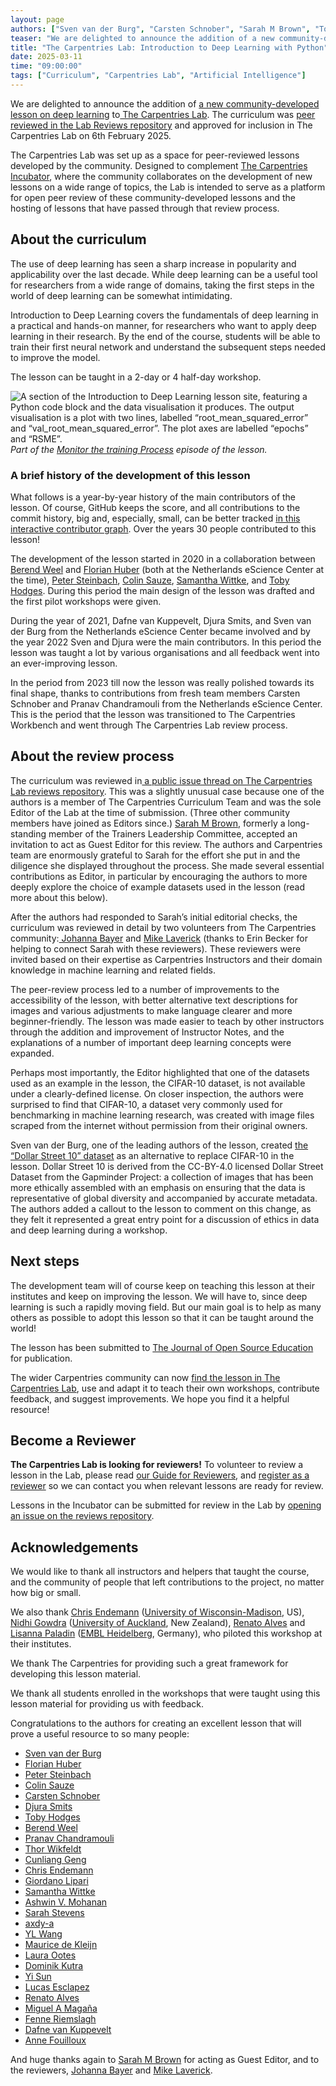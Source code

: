 ```yaml
---
layout: page
authors: ["Sven van der Burg", "Carsten Schnober", "Sarah M Brown", "Toby Hodges"]
teaser: "We are delighted to announce the addition of a new community-developed lesson on deep learning to The Carpentries Lab"
title: "The Carpentries Lab: Introduction to Deep Learning with Python"
date: 2025-03-11
time: "09:00:00"
tags: ["Curriculum", "Carpentries Lab", "Artificial Intelligence"]
---
```


We are delighted to announce the addition of [a new community-developed lesson on deep learning](https://carpentries-lab.github.io/deep-learning-intro/) 
to[ The Carpentries Lab](https://carpentries-lab.org/). The curriculum was [peer reviewed in the Lab Reviews repository](https://github.com/carpentries-lab/reviews/issues/25) 
and approved for inclusion in The Carpentries Lab on 6th February 2025.

The Carpentries Lab was set up as a space for peer-reviewed lessons developed by the community. Designed to 
complement [The Carpentries Incubator](https://carpentries-incubator.org/), where the community collaborates on the 
development of new lessons on a wide range of topics, the Lab is intended to serve as a platform for open peer review of 
these community-developed lessons and the hosting of lessons that have passed through that review process.


## **About the curriculum**

The use of deep learning has seen a sharp increase in popularity and applicability over the last decade. While deep
learning can be a useful tool for researchers from a wide range of domains, taking the first steps in the world of 
deep learning can be somewhat intimidating. 

Introduction to Deep Learning covers the fundamentals of deep learning in a practical and hands-on manner, for 
researchers who want to apply deep learning in their research. By the end of the course, students will be able to 
train their first neural network and understand the subsequent steps needed to improve the model.

The lesson can be taught in a 2-day or 4 half-day workshop.


![A section of the Introduction to Deep Learning lesson site, featuring a Python code block and the data visualisation it produces. The output visualisation is a plot with two lines, labelled “root_mean_squared_error” and “val_root_mean_squared_error”. The plot axes are labelled “epochs” and “RSME”.](/blog/2025/03/intro-dl-screengrab.png)
_Part of the [Monitor the training Process](https://carpentries-lab.github.io/deep-learning-intro/3-monitor-the-model.html) episode of the lesson._

### A brief history of the development of this lesson

What follows is a year-by-year history of the main contributors of the lesson. Of course, GitHub keeps the score, and all 
contributions to the commit history, big and, especially, small, can be better tracked 
[in this interactive contributor graph](https://github.com/carpentries-lab/deep-learning-intro/graphs/contributors). 
Over the years 30 people contributed to this lesson!

The development of the lesson started in 2020 in a collaboration between [Berend Weel](https://github.com/bpmweel) and 
[Florian Huber](https://github.com/florian-huber) (both at the Netherlands eScience Center at the time), 
[Peter Steinbach](https://github.com/psteinb), [Colin Sauze](https://github.com/colinsauze), 
[Samantha Wittke](https://github.com/samumantha), and [Toby Hodges](https://github.com/tobyhodges). 
During this period the main design of the lesson was drafted and the first pilot workshops were given.

During the year of 2021, Dafne van Kuppevelt, Djura Smits, and Sven van der Burg from the Netherlands eScience Center 
became involved and by the year 2022 Sven and Djura were the main contributors. In this period the lesson was taught a 
lot by various organisations and all feedback went into an ever-improving lesson.

In the period from 2023 till now the lesson was really polished towards its final shape, thanks to contributions from 
fresh team members Carsten Schnober and Pranav Chandramouli from the Netherlands eScience Center. This is the period that 
the lesson was transitioned to The Carpentries Workbench and went through The Carpentries Lab review process.


## **About the review process**

The curriculum was reviewed in[ a public issue thread on The Carpentries Lab reviews repository](https://github.com/carpentries-lab/reviews/issues/25). 
This was a slightly unusual case because one of the authors is a member of The Carpentries Curriculum Team and was the 
sole Editor of the Lab at the time of submission. (Three other community members have joined as Editors since.) 
[Sarah M Brown](https://github.com/brownsarahm), formerly a long-standing member of the Trainers Leadership Committee, 
accepted an invitation to act as Guest Editor for this review. The authors and Carpentries team are enormously grateful 
to Sarah for the effort she put in and the diligence she displayed throughout the process. She made several essential 
contributions as Editor, in particular by encouraging the authors to more deeply explore the choice of example datasets 
used in the lesson (read more about this below). 

After the authors had responded to Sarah’s initial editorial checks, the curriculum was reviewed in detail by two 
volunteers from The Carpentries community:[ Johanna Bayer](https://github.com/PaulaNietoG) and 
[Mike Laverick](https://github.com/mike-ivs) (thanks to Erin Becker for helping to connect Sarah with these reviewers). 
These reviewers were invited based on their expertise as Carpentries Instructors and their domain knowledge in machine 
learning and related fields.

The peer-review process led to a number of improvements to the accessibility of the lesson, with better alternative text 
descriptions for images and various adjustments to make language clearer and more beginner-friendly. The lesson was made 
easier to teach by other instructors through the addition and improvement of Instructor Notes, and the explanations of a 
number of important deep learning concepts were expanded. 

Perhaps most importantly, the Editor highlighted that one of the datasets used as an example in the lesson, the CIFAR-10 
dataset, is not available under a clearly-defined license. On closer inspection, the authors were surprised to find that 
CIFAR-10, a dataset very commonly used for benchmarking in machine learning research, was created with image files 
scraped from the internet without permission from their original owners. 

Sven van der Burg, one of the leading authors of the lesson, created [the “Dollar Street 10” dataset](https://zenodo.org/records/10970014) 
as an alternative to replace CIFAR-10 in the lesson. Dollar Street 10 is derived from the CC-BY-4.0 licensed Dollar 
Street Dataset from the Gapminder Project: a collection of images that has been more ethically assembled with an emphasis 
on ensuring that the data is representative of global diversity and accompanied by accurate metadata. The authors added a 
callout to the lesson to comment on this change, as they felt it represented a great entry point for a discussion of 
ethics in data and deep learning during a workshop.


## **Next steps**

The development team will of course keep on teaching this lesson at their institutes and keep on improving the lesson. We 
will have to, since deep learning is such a rapidly moving field. But our main goal is to help as many others as possible 
to adopt this lesson so that it can be taught around the world!

The lesson has been submitted to [The Journal of Open Source Education](https://jose.theoj.org/) for publication.

The wider Carpentries community can now [find the lesson in The Carpentries Lab](https://carpentries-lab.github.io/deep-learning-intro/), use and adapt it to teach their own workshops, contribute feedback, and suggest improvements. We hope you find it a helpful resource!


## Become a Reviewer

**The Carpentries Lab is looking for reviewers!** To volunteer to review a lesson in the Lab, please read
[ our Guide for Reviewers](https://github.com/carpentries-lab/reviews/blob/main/docs/reviewer_guide.md), and
[ register as a reviewer](https://forms.gle/cFD4nVjstTtVYoxg8) so we can contact you when relevant lessons are ready for 
review.

Lessons in the Incubator can be submitted for review in the Lab by [opening an issue on the reviews repository](https://github.com/carpentries-lab/reviews/issues/new?assignees=tobyhodges&labels=review&template=review_submission.yml&title=%5BReview%5D%3A+).


## **Acknowledgements**

We would like to thank all instructors and helpers that taught the course, and the community of people that left 
contributions to the project, no matter how big or small.

We also thank [Chris Endemann](https://github.com/qualiaMachine/) ([University of Wisconsin-Madison](https://www.wisc.edu/), US), 
[Nidhi Gowdra](https://nz.linkedin.com/in/nidhi-gowdra) ([University of Auckland](https://www.auckland.ac.nz/), 
New Zealand), [Renato Alves](https://github.com/unode) and 
[Lisanna Paladin](https://github.com/lisanna) ([EMBL Heidelberg](https://www.embl.org/sites/heidelberg/), Germany), 
who piloted this workshop at their institutes.

We thank The Carpentries for providing such a great framework for developing this lesson material.

We thank all students enrolled in the workshops that were taught using this lesson material for providing us with 
feedback.

Congratulations to the authors for creating an excellent lesson that will prove a useful resource to so many people:

* [Sven van der Burg](https://github.com/svenvanderburg)
* [Florian Huber](https://github.com/florian-huber/)
* [Peter Steinbach](https://github.com/psteinb/)
* [Colin Sauze](https://github.com/colinsauze/)
* [Carsten Schnober](https://github.com/carschno/)
* [Djura Smits](https://github.com/dsmits/)
* [Toby Hodges](https://github.com/tobyhodges/)
* [Berend Weel](https://github.com/bpmweel)
* [Pranav Chandramouli](https://github.com/cpranav93/)
* [Thor Wikfeldt](https://github.com/wikfeldt/)
* [Cunliang Geng](https://github.com/CunliangGeng/)
* [Chris Endemann](https://github.com/qualiaMachine/)
* [Giordano Lipari](https://github.com/wmotion/)
* [Samantha Wittke](https://github.com/samumantha)
* [Ashwin V. Mohanan](https://github.com/ashwinvis)
* [Sarah Stevens](https://github.com/sstevens2)
* [axdy-a](https://github.com/axdy-a)
* [YL Wang](https://github.com/code4yonglei)
* [Maurice de Kleijn](https://github.com/Morrizzzzz)
* [Laura Ootes](https://github.com/laurasootes)
* [Dominik Kutra](https://github.com/k-dominik)
* [Yi Sun](https://github.com/sunyi000)
* [Lucas Esclapez](https://github.com/esclapez)
* [Renato Alves](https://github.com/unode)
* [Miguel A Magaña](https://github.com/miguel-mx)
* [Fenne Riemslagh](https://github.com/FenneRiemslagh)
* [Dafne van Kuppevelt](https://github.com/dafnevk)
* [Anne Fouilloux](https://github.com/annefou)

And huge thanks again to [Sarah M Brown](https://github.com/brownsarahm) for acting as Guest Editor, and to the 
reviewers, [Johanna Bayer](https://github.com/likeajumprope) and [Mike Laverick](https://github.com/mike-ivs).